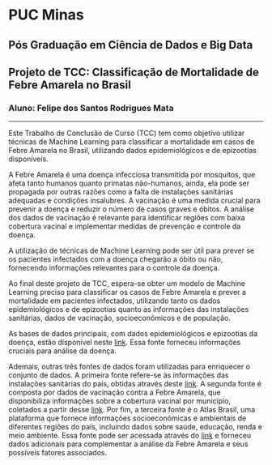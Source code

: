 # PUC Minas

## Pós Graduação em Ciência de Dados e Big Data

## Projeto de TCC: Classificação de Mortalidade de Febre Amarela no Brasil

### Aluno: Felipe dos Santos Rodrigues Mata

---

Este Trabalho de Conclusão de Curso (TCC) tem como objetivo utilizar técnicas de Machine Learning para classificar a mortalidade em casos de Febre Amarela no Brasil, utilizando dados epidemiológicos e de epizootias disponíveis.

A Febre Amarela é uma doença infecciosa transmitida por mosquitos, que afeta tanto humanos quanto primatas não-humanos, ainda, ela pode ser propagada por outras razões como a falta de instalações sanitárias adequadas e condições insalubres. A vacinação é uma medida crucial para prevenir a doença e reduzir o número de casos graves e óbitos. A análise dos dados de vacinação é relevante para identificar regiões com baixa cobertura vacinal e implementar medidas de prevenção e controle da doença.

A utilização de técnicas de Machine Learning pode ser útil para prever se os pacientes infectados com a doença chegarão a óbito ou não, fornecendo informações relevantes para o controle da doença.

Ao final deste projeto de TCC, espera-se obter um modelo de Machine Learning preciso para classificar os casos de Febre Amarela e prever a mortalidade em pacientes infectados, utilizando tanto os dados epidemiológicos e de epizootias quanto as informações das instalações sanitárias, dados de vacinação, socioeconômicos e de população.

As bases de dados principais, com dados epidemiológicos e epizootias da doença, estão disponível neste [link](https://opendatasus.saude.gov.br/dataset/febre-amarela-em-humanos-e-primatas-nao-humanos). Essa fonte forneceu informações cruciais para análise da doença.

Ademais, outras três fontes de dados foram utilizadas para enriquecer o conjunto de dados. A primeira fonte refere-se às informações das instalações sanitárias do país, obtidas através deste [link](https://datasus.saude.gov.br/saneamento-censos-1991-2000-e-2010). A segunda fonte é composta por dados de vacinação contra a Febre Amarela, que disponibiliza informações sobre a cobertura vacinal por município, coletados a partir desse [link](http://tabnet.datasus.gov.br/cgi/dhdat.exe?bd_pni/cpnibr.def). Por fim, a terceira fonte é o Atlas Brasil, uma plataforma que fornece informações socioeconômicas e ambientais de diferentes regiões do país, incluindo dados sobre saúde, educação, renda e meio ambiente. Essa fonte pode ser acessada através do [link](http://www.atlasbrasil.org.br) e forneceu dados adicionais para complementar a análise da Febre Amarela e seus possíveis fatores associados.